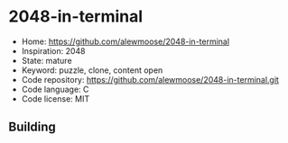 # 2048-in-terminal

- Home: https://github.com/alewmoose/2048-in-terminal
- Inspiration: 2048
- State: mature
- Keyword: puzzle, clone, content open
- Code repository: https://github.com/alewmoose/2048-in-terminal.git
- Code language: C
- Code license: MIT

## Building
